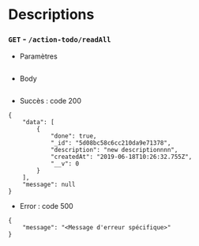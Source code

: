 # Descriptions

### `GET` - `/action-todo/readAll`

* Paramètres
```
```

* Body
```
```

* Succès : code 200
```
{
    "data": [
        {
            "done": true,
            "_id": "5d08bc58c6cc210da9e71378",
            "description": "new descriptionnnn",
            "createdAt": "2019-06-18T10:26:32.755Z",
            "__v": 0
        }
    ],
    "message": null
}
```

* Error : code 500
```
{
    "message": "<Message d'erreur spécifique>"
}
```
